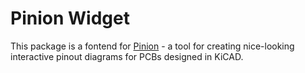 # Pinion Widget

This package is a fontend for [Pinion](https://github.com/yaqwsx/Pinion/) - a
tool for creating nice-looking interactive pinout diagrams for PCBs designed in
KiCAD.